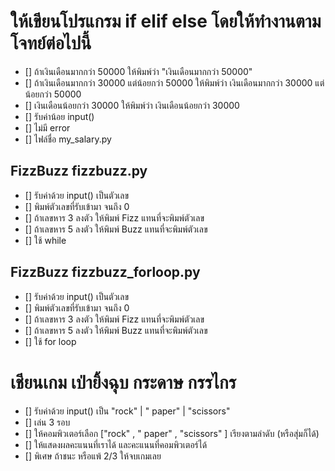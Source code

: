 # ให้เขียนโปรแกรม if elif else โดยให้ทำงานตามโจทย์ต่อไปนี้
- [] ถ้าเงินเดือนมากกว่า 50000 ให้พิมพ์ว่า "เงินเดือนมากกว่า 50000"
- [] ถ้าเงินเดือนมากกว่า 30000 แต่น้อยกว่า 50000 ให้พิมพ์ว่า เงินเดือนมากกว่า 30000 แต่น้อยกว่า 50000
- [] เงินเดือนน้อยกว่า 30000 ให้พิมพ์ว่า เงินเดือนน้อยกว่า 30000
- [] รับค่าน้อย input()
- [] ไม่มี error
- [] ไฟล์ชื่อ my_salary.py

## FizzBuzz fizzbuzz.py
- [] รับค่าด้วย input() เป็นตัวเลข
- [] พิมพ์ตัวเลขที่รับเข้ามา จนถึง 0
- [] ถ้าเลขหาร 3 ลงตัว ให้พิมพ์ Fizz แทนที่จะพิมพ์ตัวเลข
- [] ถ้าเลขหาร 5 ลงตัว ให้พิมพ์ Buzz แทนที่จะพิมพ์ตัวเลข
- [] ใช้ while

## FizzBuzz fizzbuzz_forloop.py
- [] รับค่าด้วย input() เป็นตัวเลข
- [] พิมพ์ตัวเลขที่รับเข้ามา จนถึง 0
- [] ถ้าเลขหาร 3 ลงตัว ให้พิมพ์ Fizz แทนที่จะพิมพ์ตัวเลข
- [] ถ้าเลขหาร 5 ลงตัว ให้พิมพ์ Buzz แทนที่จะพิมพ์ตัวเลข
- [] ใช้ for loop

# เชียนเกม เป่ายิ้งฉุบ กระดาษ กรรไกร
- [] รับค่าด้วย input() เป็น "rock" | " paper" | "scissors"
- [] เล่น 3 รอบ
- [] ให้คอมพิวเตอร์เลือก ["rock" , " paper" , "scissors" ] เรียงตามลำดับ (หรือสุ่มก็ได้)
- [] ให้แสดงผลคะแนนที่เราได้ และคะแนนที่คอมพิวเตอร์ได้
- [] พิเศษ ถ้าชนะ หรือแพ้ 2/3 ให้จบเกมเลย